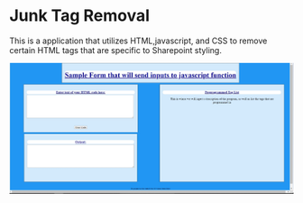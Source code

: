 Junk Tag Removal
============

This is a application that utilizes HTML,javascript, and CSS to remove certain HTML tags that are specific to Sharepoint styling.

![DefaultScreen](DefaultScreen.jpg)
